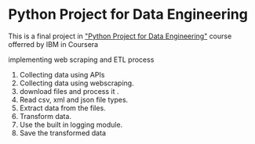 # Python Project for Data Engineering

This is a final project in ["Python Project for Data Engineering"](https://www.coursera.org/learn/python-project-for-data-engineering) course offerred by IBM in Coursera

implementing web scraping and ETL process
1. Collecting data using APIs
2. Collecting data using webscraping.
3. download files and process it  .    
4. Read csv, xml and json file types.
5. Extract data from the files.
6. Transform data.
7. Use the built in logging module.
8. Save the transformed data
